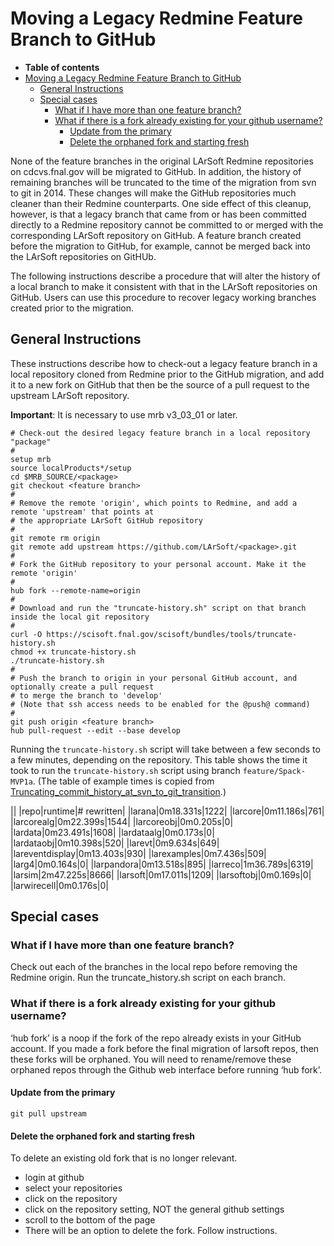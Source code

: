 Moving a Legacy Redmine Feature Branch to GitHub
======================================================================================================

-   **Table of contents**
-   [Moving a Legacy Redmine Feature Branch to GitHub](#Moving-a-Legacy-Redmine-Feature-Branch-to-GitHub)
    -   [General Instructions](#General-Instructions)
    -   [Special cases](#Special-cases)
        -   [What if I have more than one feature branch?](#What-if-I-have-more-than-one-feature-branch)
        -   [What if there is a fork already existing for your github username?](#What-if-there-is-a-fork-already-existing-for-your-github-username)
            -   [Update from the primary](#Update-from-the-primary)
            -   [Delete the orphaned fork and starting fresh](#Delete-the-orphaned-fork-and-starting-fresh)

None of the feature branches in the original LArSoft Redmine repositories on cdcvs.fnal.gov will be migrated to GitHub. In addition, the history of remaining branches will be truncated to the time of the migration from svn to git in 2014. These changes will make the GitHub repositories much cleaner than their Redmine counterparts. One side effect of this cleanup, however, is that a legacy branch that came from or has been committed directly to a Redmine repository cannot be committed to or merged with the corresponding LArSoft repository on GitHub. A feature branch created before the migration to GitHub, for example, cannot be merged back into the LArSoft repositories on GitHUb.

The following instructions describe a procedure that will alter the history of a local branch to make it consistent with that in the LArSoft repositories on GitHub. Users can use this procedure to recover legacy working branches created prior to the migration.

General Instructions
----------------------------------------------

These instructions describe how to check-out a legacy feature branch in a local repository cloned from Redmine prior to the GitHub migration, and add it to a new fork on GitHub that then be the source of a pull request to the upstream LArSoft repository.

**Important**: It is necessary to use mrb v3\_03\_01 or later.

    # Check-out the desired legacy feature branch in a local repository "package" 
    #
    setup mrb
    source localProducts*/setup
    cd $MRB_SOURCE/<package>
    git checkout <feature branch>
    #
    # Remove the remote 'origin', which points to Redmine, and add a remote 'upstream' that points at 
    # the appropriate LArSoft GitHub repository
    #
    git remote rm origin
    git remote add upstream https://github.com/LArSoft/<package>.git
    #
    # Fork the GitHub repository to your personal account. Make it the remote 'origin'
    #
    hub fork --remote-name=origin
    #
    # Download and run the "truncate-history.sh" script on that branch inside the local git repository 
    # 
    curl -O https://scisoft.fnal.gov/scisoft/bundles/tools/truncate-history.sh
    chmod +x truncate-history.sh
    ./truncate-history.sh
    #
    # Push the branch to origin in your personal GitHub account, and optionally create a pull request
    # to merge the branch to 'develop' 
    # (Note that ssh access needs to be enabled for the @push@ command)
    #
    git push origin <feature branch>
    hub pull-request --edit --base develop

Running the `truncate-history.sh` script will take between a few seconds to a few minutes, depending on the repository. This table shows the time it took to run the `truncate-history.sh` script using branch `feature/Spack-MVP1a`. (The table of example times is copied from [Truncating\_commit\_history\_at\_svn\_to\_git\_transition](Truncating_commit_history_at_svn_to_git_transition).)

||
|repo|runtime|\# rewritten|
|larana|0m18.331s|1222|
|larcore|0m11.186s|761|
|larcorealg|0m22.399s|1544|
|larcoreobj|0m0.205s|0|
|lardata|0m23.491s|1608|
|lardataalg|0m0.173s|0|
|lardataobj|0m10.398s|520|
|larevt|0m9.634s|649|
|lareventdisplay|0m13.403s|930|
|larexamples|0m7.436s|509|
|larg4|0m0.164s|0|
|larpandora|0m13.518s|895|
|larreco|1m36.789s|6319|
|larsim|2m47.225s|8666|
|larsoft|0m17.011s|1209|
|larsoftobj|0m0.169s|0|
|larwirecell|0m0.176s|0|

Special cases
--------------------------------

### What if I have more than one feature branch?

Check out each of the branches in the local repo before removing the Redmine origin. Run the truncate\_history.sh script on each branch.

### What if there is a fork already existing for your github username?

‘hub fork’ is a noop if the fork of the repo already exists in your GitHub account. If you made a fork before the final migration of larsoft repos, then these forks will be orphaned. You will need to rename/remove these orphaned repos through the Github web interface before running ‘hub fork’.

#### Update from the primary

    git pull upstream

#### Delete the orphaned fork and starting fresh

To delete an existing old fork that is no longer relevant.

-   login at github
-   select your repositories
-   click on the repository
-   click on the repository setting, NOT the general github settings
-   scroll to the bottom of the page
-   There will be an option to delete the fork. Follow instructions.
